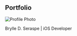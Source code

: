 ## Portfolio

![Profile Photo](https://scontent.fceb1-1.fna.fbcdn.net/v/t1.0-9/81713968_2951276418224766_2240847655670382592_n.jpg?_nc_cat=104&_nc_sid=85a577&_nc_ohc=cHDvL38ys5gAX8cwEPS&_nc_ht=scontent.fceb1-1.fna&oh=255c1656730ae711adb0d45ea334406b&oe=5E8D9272)

Brylle D. Seraspe | iOS Developer
